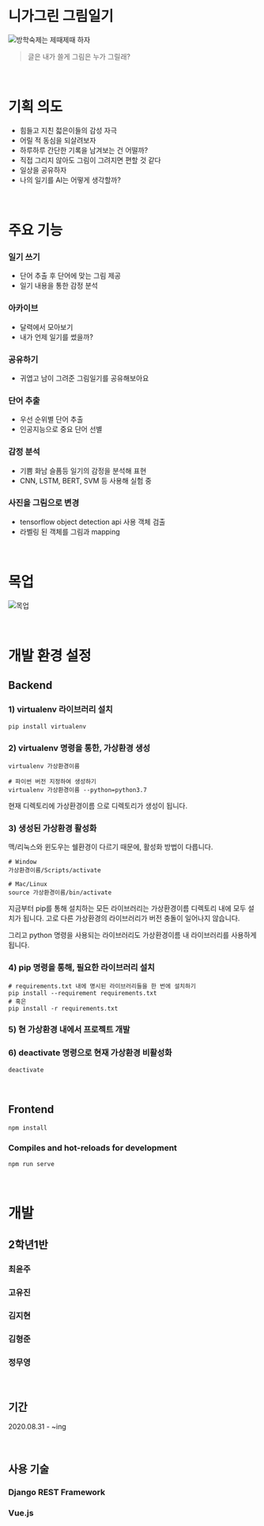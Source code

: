 # 니가그린 그림일기 
![방학숙제는 제때제때 하자](./docs/img/zzal.jpg)
> 글은 내가 쓸게 그림은 누가 그릴래?

<br>

# 기획 의도
- 힘들고 지친 젋은이들의 감성 자극
- 어릴 적 동심을 되살려보자
- 하루하루 간단한 기록을 남겨보는 건 어떨까?
- 직접 그리지 않아도 그림이 그려지면 편할 것 같다
- 일상을 공유하자
- 나의 일기를 AI는 어떻게 생각할까?

<br>

# 주요 기능
### 일기 쓰기
- 단어 추출 후 단어에 맞는 그림 제공
- 일기 내용을 통한 감정 분석
### 아카이브
- 달력에서 모아보기
- 내가 언제 일기를 썼을까?
### 공유하기
- 귀엽고 남이 그려준 그림일기를 공유해보아요
### 단어 추출
- 우선 순위별 단어 추출
- 인공지능으로 중요 단어 선별
### 감정 분석
- 기쁨 화남 슬픔등 일기의 감정을 분석해 표현
- CNN, LSTM, BERT, SVM 등 사용해 실험 중
### 사진을 그림으로 변경
- tensorflow object detection api 사용 객체 검출
- 라벨링 된 객체를 그림과 mapping

<br>

# 목업
![목업](./docs/img/mockup.jpg)

<br>

# 개발 환경 설정
## Backend
### 1) virtualenv 라이브러리 설치
```
pip install virtualenv
```
### 2) virtualenv 명령을 통한, 가상환경 생성
```
virtualenv 가상환경이름

# 파이썬 버전 지정하여 생성하기
virtualenv 가상환경이름 --python=python3.7 
```
현재 디렉토리에 가상환경이름 으로 디렉토리가 생성이 됩니다.

### 3) 생성된 가상환경 활성화
맥/리눅스와 윈도우는 쉘환경이 다르기 때문에, 활성화 방법이 다릅니다.
```
# Window
가상환경이름/Scripts/activate

# Mac/Linux
source 가상환경이름/bin/activate
```
지금부터 pip를 통해 설치하는 모든 라이브러리는 가상환경이름 디렉토리 내에 모두 설치가 됩니다. 고로 다른 가상환경의 라이브러리가 버전 충돌이 일어나지 않습니다.

그리고 python 명령을 사용되는 라이브러리도 가상환경이름 내 라이브러리를 사용하게 됩니다.

### 4) pip 명령을 통해, 필요한 라이브러리 설치
```
# requirements.txt 내에 명시된 라이브러리들을 한 번에 설치하기
pip install --requirement requirements.txt
# 혹은
pip install -r requirements.txt
```
### 5) 현 가상환경 내에서 프로젝트 개발
### 6) deactivate 명령으로 현재 가상환경 비활성화
```
deactivate
```

<br>

## Frontend
```
npm install
```

### Compiles and hot-reloads for development
```
npm run serve
```

<br>

# 개발
## 2학년1반
### 최윤주
### 고유진
### 김지현
### 김형준
### 정무영

<br>

## 기간
2020.08.31 - ~ing

<br>

## 사용 기술
### Django REST Framework
### Vue.js
